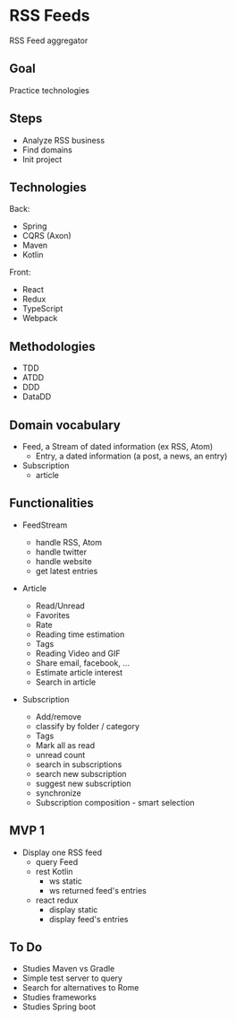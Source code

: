 # RSS Feeds

RSS Feed aggregator

## Goal

Practice technologies

## Steps

* Analyze RSS business
* Find domains
* Init project

## Technologies

Back:
* Spring
* CQRS (Axon)
* Maven
* Kotlin

Front:
* React
* Redux
* TypeScript
* Webpack

## Methodologies

* TDD
* ATDD
* DDD
* DataDD

## Domain vocabulary

* Feed, a Stream of dated information (ex RSS, Atom)
  - Entry, a dated information (a post, a news, an entry)
* Subscription
  - article

## Functionalities

* FeedStream
  - handle RSS, Atom
  - handle twitter
  - handle website
  - get latest entries

* Article
  - Read/Unread
  - Favorites
  - Rate
  - Reading time estimation
  - Tags
  - Reading Video and GIF
  - Share email, facebook, ...
  - Estimate article interest
  - Search in article

* Subscription
  - Add/remove
  - classify by folder / category
  - Tags
  - Mark all as read
  - unread count
  - search in subscriptions
  - search new subscription
  - suggest new subscription
  - synchronize
  - Subscription composition - smart selection

## MVP 1

* Display one RSS feed
  - query Feed
  - rest Kotlin
    - ws static
    - ws returned feed's entries
  - react redux
    - display static
    - display feed's entries

## To Do
- Studies Maven vs Gradle
- Simple test server to query
- Search for alternatives to Rome
- Studies frameworks
- Studies Spring boot
